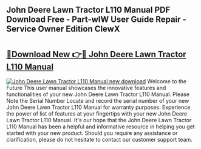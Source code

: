 ## John Deere Lawn Tractor L110 Manual PDF Download Free - Part-wIW User Guide Repair - Service Owner Edition ClewX

# <h2><a href="http://bc92380.oget.top/?id=John+Deere+Lawn+Tractor+L110+Manual">🔗Download New 👉🔴 John Deere Lawn Tractor L110 Manual</a></h2>

[![John Deere Lawn Tractor L110 Manual new download](https://i.imgur.com/5g1atiW.png)](http://bc92380.oget.top/?id=John+Deere+Lawn+Tractor+L110+Manual)
Welcome to the Future This user manual showcases the innovative features and functionalities of your new John Deere Lawn Tractor L110 Manual. Please Note the Serial Number Locate and record the serial number of your new John Deere Lawn Tractor L110 Manual for warranty purposes. Experience the power of list of features at your fingertips with your new John Deere Lawn Tractor L110 Manual. It's our hope that the John Deere Lawn Tractor L110 Manual has been a helpful and informative resource in helping you get started with your new product. Should you require any assistance or clarification, please do not hesitate to contact our customer support team.
